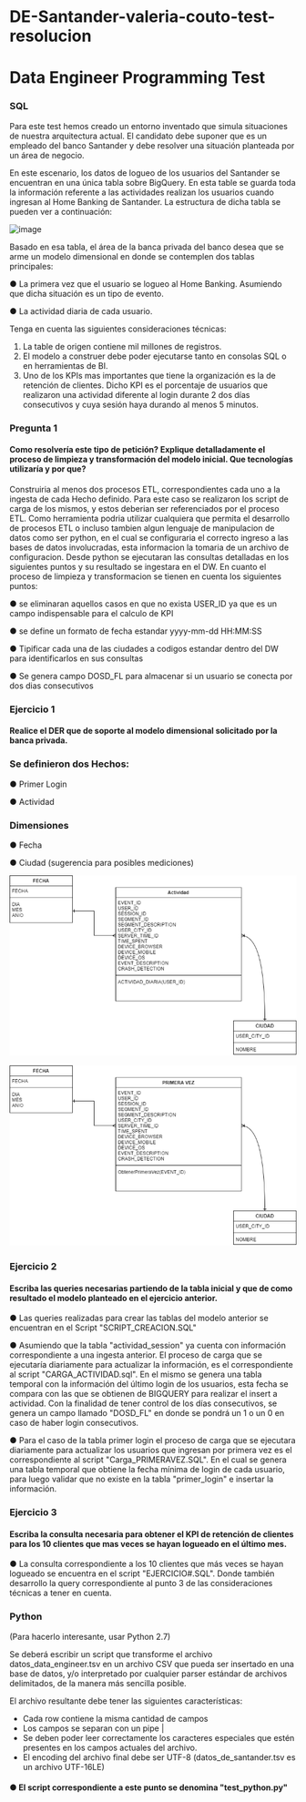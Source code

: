 # DE-Santander-valeria-couto-test-resolucion

# Data Engineer Programming Test

### SQL

Para este test hemos creado un entorno inventado que simula situaciones de nuestra arquitectura actual. El candidato debe suponer que es un empleado del banco Santander y debe resolver una situación planteada por un área de negocio.

En este escenario, los datos de logueo de los usuarios del Santander se encuentran en una única tabla sobre BigQuery. En esta table se guarda toda la información referente a las actividades realizan los usuarios cuando ingresan al Home Banking de Santander. La estructura de dicha tabla se pueden ver a continuación:

![image](https://user-images.githubusercontent.com/62435760/127665003-e3aad47b-616d-44aa-af21-c25249e11123.png)

Basado en esa tabla, el área de la banca privada del banco desea que se arme un modelo dimensional en donde se contemplen dos tablas principales:

●	La primera vez que el usuario se logueo al Home Banking. Asumiendo que dicha situación es un tipo de evento.

●	La actividad diaria de cada usuario.

Tenga en cuenta las siguientes consideraciones técnicas:

1.	La table de origen contiene mil millones de registros.
2.	El modelo a construer debe poder ejecutarse tanto en consolas SQL o en herramientas de BI.
3.	Uno de los KPIs mas importantes que tiene la organización es la de retención de clientes. Dicho KPI es el porcentaje de usuarios que realizaron una actividad diferente al login durante 2 dos días consecutivos y cuya sesión haya durando al menos 5 minutos.

### Pregunta 1
#### Como resolvería este tipo de petición? Explique detalladamente el proceso de limpieza y transformación del modelo inicial. Que tecnologías utilizaría y por que?

Construiria al menos dos procesos ETL, correspondientes cada uno a la ingesta de cada Hecho definido. Para este caso se realizaron los script de carga de los mismos, y estos deberian ser referenciados por el proceso ETL. Como herramienta podria utilizar cualquiera que permita el desarrollo de procesos ETL o incluso tambien algun lenguaje de manipulacion de datos como ser python, en el cual se configuraria el correcto ingreso a las bases de datos involucradas, esta informacion la tomaria de un archivo de configuracion. Desde python se ejecutaran las consultas detalladas en los siguientes puntos y su resultado se ingestara en el DW.
En cuanto el proceso de limpieza y transformacion se tienen en cuenta los siguientes puntos:

● se eliminaran aquellos casos en que no exista USER_ID ya que es un campo indispensable para el calculo de KPI

● se define un formato de fecha estandar yyyy-mm-dd HH:MM:SS

● Tipificar cada una de las ciudades a codigos estandar dentro del DW para identificarlos en sus consultas

● Se genera campo DOSD_FL para almacenar si un usuario se conecta por dos dias consecutivos

### Ejercicio 1
#### Realice el DER que de soporte al modelo dimensional solicitado por la banca privada.

### Se definieron dos Hechos:
● Primer Login

● Actividad

### Dimensiones
● Fecha

● Ciudad (sugerencia para posibles mediciones)

![image](https://github.com/ValeAC/DE-Santander-valeria-couto-test-resolucion/blob/main/Modelo_dimensional-ACTIVIDAD.png)

![image](https://github.com/ValeAC/DE-Santander-valeria-couto-test-resolucion/blob/main/Modelo_dimensional-PRIMER%20LOGIN.png)

### Ejercicio 2 
#### Escriba las queries necesarias partiendo de la tabla inicial y que de como resultado el modelo planteado en el ejercicio anterior.

● Las queries realizadas para crear las tablas del modelo anterior se encuentran en el Script "SCRIPT_CREACION.SQL"

● Asumiendo que la tabla "actividad_session" ya cuenta con información correspondiente a una ingesta anterior. El proceso de carga que se ejecutaría diariamente para actualizar la información, es el correspondiente al script "CARGA_ACTIVIDAD.sql". En el mismo se genera una tabla temporal con la información del último login de los usuarios, esta fecha se compara con las que se obtienen de BIGQUERY para realizar el insert a actividad. Con la finalidad de tener control de los días consecutivos, se genera un campo llamado "DOSD_FL" en donde se pondrá un 1 o un 0 en caso de haber login consecutivos.

● Para el caso de la tabla primer login el proceso de carga que se ejecutara diariamente para actualizar los usuarios que ingresan por primera vez es el correspondiente al script "Carga_PRIMERAVEZ.SQL". En el cual se genera una tabla temporal que obtiene la fecha mínima de login de cada usuario, para luego validar que no existe en la tabla "primer_login" e insertar la información.


### Ejercicio 3
#### Escriba la consulta necesaria para obtener el KPI de retención de clientes para los 10 clientes que mas veces se hayan logueado en el último mes.

● La consulta correspondiente a los 10 clientes que más veces se hayan logueado se encuentra en el script "EJERCICIO#.SQL". Donde también desarrollo la query correspondiente al punto 3 de las consideraciones técnicas a tener en cuenta.

### Python 
(Para hacerlo interesante, usar Python 2.7)

Se deberá escribir un script que transforme el archivo datos_data_engineer.tsv en un archivo CSV que pueda ser insertado en una base de datos, y/o interpretado por cualquier parser estándar de archivos delimitados, de la manera más sencilla posible.

El archivo resultante debe tener las siguientes características:
* Cada row contiene la misma cantidad de campos
* Los campos se separan con un pipe |
* Se deben poder leer correctamente los caracteres especiales que estén presentes en los campos actuales del archivo. 
* El encoding del archivo final debe ser UTF-8 (datos_de_santander.tsv es un archivo UTF-16LE)

#### ● El script correspondiente a este punto se denomina "test_python.py"
